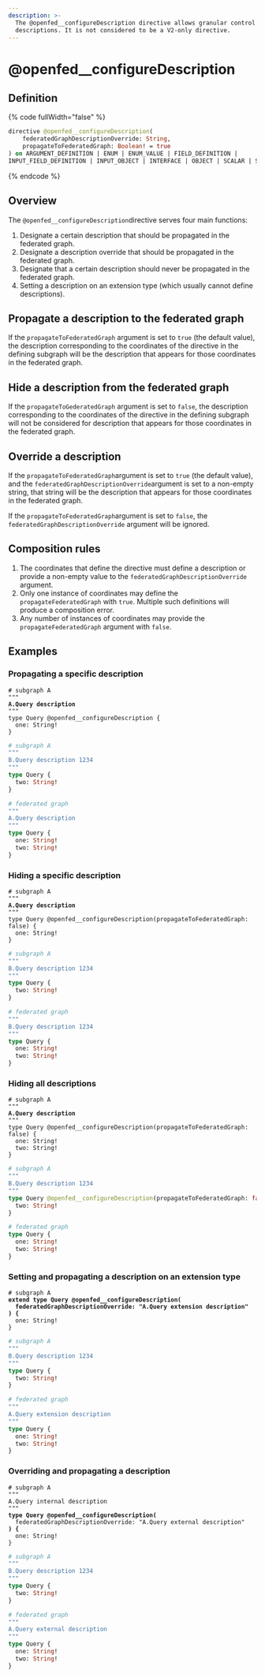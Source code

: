 ```yaml
---
description: >-
  The @openfed__configureDescription directive allows granular control over
  descriptions. It is not considered to be a V2-only directive.
---
```


# @openfed\_\_configureDescription

## Definition

{% code fullWidth="false" %}
```graphql
directive @openfed__configureDescription(
    federatedGraphDescriptionOverride: String,
    propagateToFederatedGraph: Boolean! = true
) on ARGUMENT_DEFINITION | ENUM | ENUM_VALUE | FIELD_DEFINITION | 
INPUT_FIELD_DEFINITION | INPUT_OBJECT | INTERFACE | OBJECT | SCALAR | SCHEMA | UNION
```
{% endcode %}

## Overview

The `@openfed__configureDescription`directive serves four main functions:

1. Designate a certain description that should be propagated in the federated graph.
2. Designate a description override that should be propagated in the federated graph.
3. Designate that a certain description should never be propagated in the federated graph.
4. Setting a description on an extension type (which usually cannot define descriptions).

## Propagate a description to the federated graph

If the `propagateToFederatedGraph` argument is set to `true` (the default value), the description corresponding to the coordinates of the directive in the defining subgraph will be the description that appears for those coordinates in the federated graph.

## Hide a description from the federated graph

If the `propagateToGederatedGraph` argument is set to `false`, the description corresponding to the coordinates of the directive in the defining subgraph will not be considered for description that appears for those coordinates in the federated graph.

## Override a description

If the `propagateToFederatedGraph`argument is set to `true` (the default value), and the `federatedGraphDescriptionOverride`argument is set to a non-empty string, that string will be the description that appears for those coordinates in the federated graph.

If the `propagateToFederatedGraph`argument is set to `false`, the `federatedGraphDescriptionOverride` argument will be ignored.

## Composition rules

1. The coordinates that define the directive must define a description or provide a non-empty value to the `federatedGraphDescriptionOverride` argument.
2. Only one instance of coordinates may define the `propagateFederatedGraph` with `true`. Multiple such definitions will produce a composition error.
3. Any number of instances of coordinates may provide the `propagateFederatedGraph` argument with `false`.

## Examples

### Propagating a specific description

<pre class="language-graphql"><code class="lang-graphql"># subgraph A
"""
<strong>A.Query description
</strong>"""
type Query @openfed__configureDescription {
  one: String!
}
</code></pre>

```graphql
# subgraph A
"""
B.Query description 1234
"""
type Query {
  two: String!
}
```

```graphql
# federated graph
"""
A.Query description
"""
type Query {
  one: String!
  two: String!
}
```

### Hiding a specific description

<pre class="language-graphql"><code class="lang-graphql"># subgraph A
"""
<strong>A.Query description
</strong>"""
type Query @openfed__configureDescription(propagateToFederatedGraph: false) {
  one: String!
}
</code></pre>

```graphql
# subgraph A
"""
B.Query description 1234
"""
type Query {
  two: String!
}
```

```graphql
# federated graph
"""
B.Query description 1234
"""
type Query {
  one: String!
  two: String!
}
```

### Hiding all descriptions

<pre class="language-graphql"><code class="lang-graphql"># subgraph A
"""
<strong>A.Query description
</strong>"""
type Query @openfed__configureDescription(propagateToFederatedGraph: false) {
  one: String!
  two: String!
}
</code></pre>

```graphql
# subgraph A
"""
B.Query description 1234
"""
type Query @openfed__configureDescription(propagateToFederatedGraph: false) {
  two: String!
}
```

```graphql
# federated graph
type Query {
  one: String!
  two: String!
}
```

### Setting and propagating a description on an extension type

<pre class="language-graphql"><code class="lang-graphql"># subgraph A
<strong>extend type Query @openfed__configureDescription(
</strong><strong>  federatedGraphDescriptionOverride: "A.Query extension description"
</strong><strong>) {
</strong>  one: String!
}
</code></pre>

```graphql
# subgraph A
"""
B.Query description 1234
"""
type Query {
  two: String!
}
```

```graphql
# federated graph
"""
A.Query extension description
"""
type Query {
  one: String!
  two: String!
}
```

### Overriding and propagating a description

<pre class="language-graphql"><code class="lang-graphql"># subgraph A
"""
A.Query internal description
"""
<strong>type Query @openfed__configureDescription(
</strong>  federatedGraphDescriptionOverride: "A.Query external description"
<strong>) {
</strong>  one: String!
}
</code></pre>

```graphql
# subgraph A
"""
B.Query description 1234
"""
type Query {
  two: String!
}
```

```graphql
# federated graph
"""
A.Query external description
"""
type Query {
  one: String!
  two: String!
}
```
